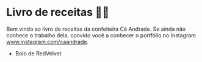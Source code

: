 # Livro de receitas :woman_cook:

Bem vindo ao livro de receitas da confeiteira Cá Andrade. Se ainda não conhece o trabalho dela, convido você a conhecer o portfólio no Instagram www.instagram.com/caandrade.

* Bolo de RedVelvet
